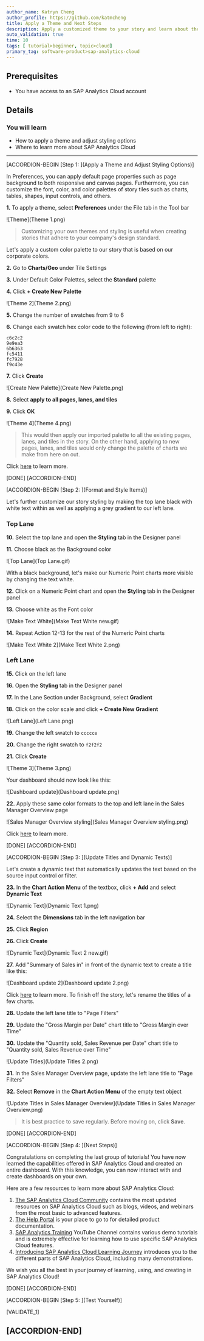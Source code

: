 ```yaml
---
author_name: Katryn Cheng
author_profile: https://github.com/katmcheng
title: Apply a Theme and Next Steps
description: Apply a customized theme to your story and learn about the next steps to take in your journey of learning SAP Analytics Cloud
auto_validation: true
time: 10
tags: [ tutorial>beginner, topic>cloud]
primary_tag: software-product>sap-analytics-cloud
---
```


## Prerequisites
 - You have access to an SAP Analytics Cloud account

## Details
### You will learn
  - How to apply a theme and adjust styling options
  - Where to learn more about SAP Analytics Cloud

<!-- Add additional information: Background information, longer prerequisites -->

---

[ACCORDION-BEGIN [Step 1: ](Apply a Theme and Adjust Styling Options)]

In Preferences, you can apply default page properties such as page background to both responsive and canvas pages. Furthermore, you can customize the font, color, and color palettes of story tiles such as charts, tables, shapes, input controls, and others.

**1.**	To apply a theme, select **Preferences** under the File tab in the Tool bar

![Theme](Theme 1.png)

> Customizing your own themes and styling is useful when creating stories that adhere to your company's design standard.

Let's apply a custom color palette to our story that is based on our corporate colors.

**2.** Go to **Charts/Geo** under Tile Settings  

**3.** Under Default Color Palettes, select the **Standard** palette  

**4.** Click **+ Create New Palette**  

![Theme 2](Theme 2.png)

**5.** Change the number of swatches from 9 to 6  

**6.** Change each swatch hex color code to the following (from left to right):

    c6c2c2
    9e9ea3
    6b6363
    fc5411
    fc7928
    f9c43e

**7.** Click **Create**

![Create New Palette](Create New Palette.png)

**8.** Select **apply to all pages, lanes, and tiles**  

**9.** Click **OK**

![Theme 4](Theme 4.png)

> This would then apply our imported palette to all the existing pages, lanes, and tiles in the story. On the other hand, applying to new pages, lanes, and tiles would only change the palette of charts we make from here on out.

Click [here](https://help.sap.com/viewer/00f68c2e08b941f081002fd3691d86a7/release/en-US/d1ab3f5e52284e149da16a0aff691fbc.html) to learn more.


[DONE]
[ACCORDION-END]

[ACCORDION-BEGIN [Step 2: ](Format and Style Items)]

Let's further customize our story styling by making the top lane black with white text within as well as applying a grey gradient to our left lane.

### Top Lane
**10.** Select the top lane and open the **Styling** tab in the Designer panel  

**11.**	Choose black as the Background color

![Top Lane](Top Lane.gif)

With a black background, let's make our Numeric Point charts more visible by changing the text white.  

**12.**	Click on a Numeric Point chart and open the **Styling** tab in the Designer panel  

**13.**	Choose white as the Font color

![Make Text White](Make Text White new.gif)

**14.**	Repeat Action 12-13 for the rest of the Numeric Point charts

![Make Text White 2](Make Text White 2.png)

### Left Lane

**15.**	Click on the left lane  

**16.**	Open the **Styling** tab in the Designer panel  

**17.**	In the Lane Section under Background, select **Gradient**  

**18.**	Click on the color scale and click **+ Create New Gradient**

![Left Lane](Left Lane.png)

**19.**	Change the left swatch to `ccccce`  

**20.**	Change the right swatch to `f2f2f2`  

**21.**	Click **Create**

![Theme 3](Theme 3.png)

Your dashboard should now look like this:

![Dashboard update](Dashboard update.png)

**22.** Apply these same color formats to the top and left lane in the Sales Manager Overview page

![Sales Manager Overview styling](Sales Manager Overview styling.png)

Click [here](https://help.sap.com/viewer/00f68c2e08b941f081002fd3691d86a7/release/en-US/a17d1b4103fb45d79199710310afb65a.html) to learn more.

[DONE]
[ACCORDION-END]


[ACCORDION-BEGIN [Step 3: ](Update Titles and Dynamic Texts)]

Let's create a dynamic text that automatically updates the text based on the source input control or filter.

**23.**	In the **Chart Action Menu** of the textbox, click **+ Add** and select **Dynamic Text**

![Dynamic Text](Dynamic Text 1.png)

**24.**	Select the **Dimensions** tab in the left navigation bar  

**25.**	Click **Region**  

**26.**	Click **Create**

![Dynamic Text](Dynamic Text 2 new.gif)

**27.**	Add "Summary of Sales in" in front of the dynamic text to create a title like this:

![Dashboard update 2](Dashboard update 2.png)

Click [here](https://help.sap.com/viewer/00f68c2e08b941f081002fd3691d86a7/release/en-US/0b34d65766584dd28281a169bea8b4ee.html) to learn more. To finish off the story, let's rename the titles of a few charts.

**28.**	Update the left lane title to "Page Filters"  

**29.**	Update the "Gross Margin per Date" chart title to "Gross Margin over Time"  

**30.**	Update the "Quantity sold, Sales Revenue per Date" chart title to "Quantity sold, Sales Revenue over Time"

![Update Titles](Update Titles 2.png)

**31.**	In the Sales Manager Overview page, update the left lane title to "Page Filters"  

**32.**	Select **Remove** in the **Chart Action Menu** of the empty text object

![Update Titles in Sales Manager Overview](Update Titles in Sales Manager Overview.png)

> It is best practice to save regularly. Before moving on, click **Save**.

[DONE]
[ACCORDION-END]

[ACCORDION-BEGIN [Step 4: ](Next Steps)]

Congratulations on completing the last group of tutorials! You have now learned the capabilities offered in SAP Analytics Cloud and created an entire dashboard. With this knowledge, you can now interact with and create dashboards on your own.

Here are a few resources to learn more about SAP Analytics Cloud:

1. [The SAP Analytics Cloud Community](https://community.sap.com/topics/cloud-analytics) contains the most updated resources on SAP Analytics Cloud such as blogs, videos, and webinars from the most basic to advanced features.
2. [The Help Portal](https://help.sap.com/viewer/00f68c2e08b941f081002fd3691d86a7/release/en-US/0b34d65766584dd28281a169bea8b4ee.html) is your place to go to for detailed product documentation.
3. [SAP Analytics Training](https://www.youtube.com/channel/UC209-e5iXiztoTL4jSdxn3g) YouTube Channel contains various demo tutorials and is extremely effective for learning how to use specific SAP Analytics Cloud features.
4. [Introducing SAP Analytics Cloud Learning Journey](https://learning.sap.com/learning-journey/introducing-sap-analytics-cloud) introduces you to the different parts of SAP Analytics Cloud, including many demonstrations.

We wish you all the best in your journey of learning, using, and creating in SAP Analytics Cloud!

[DONE]
[ACCORDION-END]

[ACCORDION-BEGIN [Step 5: ](Test Yourself)]

[VALIDATE_1]

[ACCORDION-END]
---
